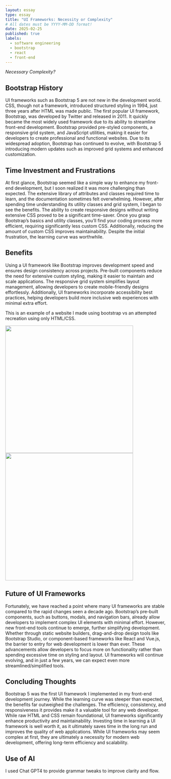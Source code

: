 ```yaml
---
layout: essay
type: essay
title: "UI Frameworks: Necessity or Complexity"
# All dates must be YYYY-MM-DD format!
date: 2025-02-25
published: true
labels:
  - software engineering
  - bootstrap
  - react
  - front-end
---
```


*Necessary Complexity?*



## Bootstrap History

UI frameworks such as Bootstrap 5 are not new in the development world. CSS, though not a framework, introduced structured styling in 1994, just three years after HTML was made public. The first popular UI framework, Bootstrap, was developed by Twitter and released in 2011. It quickly became the most widely used framework due to its ability to streamline front-end development. Bootstrap provided pre-styled components, a responsive grid system, and JavaScript utilities, making it easier for developers to create professional and functional websites. Due to its widespread adoption, Bootstrap has continued to evolve, with Bootstrap 5 introducing modern updates such as improved grid systems and enhanced customization.

## Time Investment and Frustrations

At first glance, Bootstrap seemed like a simple way to enhance my front-end development, but I soon realized it was more challenging than expected. The extensive library of attributes and classes required time to learn, and the documentation sometimes felt overwhelming. However, after spending time understanding its utility classes and grid system, I began to see the benefits. The ability to create responsive designs without writing extensive CSS proved to be a significant time-saver. Once you grasp Bootstrap’s basics and utility classes, you’ll find your coding process more efficient, requiring significantly less custom CSS. Additionally, reducing the amount of custom CSS improves maintainability. Despite the initial frustration, the learning curve was worthwhile.


## Benefits

Using a UI framework like Bootstrap improves development speed and ensures design consistency across projects. Pre-built components reduce the need for extensive custom styling, making it easier to maintain and scale applications. The responsive grid system simplifies layout management, allowing developers to create mobile-friendly designs effortlessly. Additionally, UI frameworks incorporate accessibility best practices, helping developers build more inclusive web experiences with minimal extra effort.

This is an example of a website I made using bootstrap vs an attempted recreation using only HTML/CSS.


<img width="400px" class="rounded pe-4" src="../img/bootstrap.png">
<img width="400px" class="rounded pe-4" src="../img/woBootstrap.png">

## Future of UI Frameworks

Fortunately, we have reached a point where many UI frameworks are stable compared to the rapid changes seen a decade ago. Bootstrap’s pre-built components, such as buttons, modals, and navigation bars, already allow developers to implement complex UI elements with minimal effort. However, new front-end tools continue to emerge, further simplifying development. Whether through static website builders, drag-and-drop design tools like Bootstrap Studio, or component-based frameworks like React and Vue.js, the barrier to entry for web development is lower than ever. These advancements allow developers to focus more on functionality rather than spending excessive time on styling and layout. UI frameworks will continue evolving, and in just a few years, we can expect even more streamlined/simplified tools.

## Concluding Thoughts

Bootstrap 5 was the first UI framework I implemented in my front-end development journey. While the learning curve was steeper than expected, the benefits far outweighed the challenges. The efficiency, consistency, and responsiveness it provides make it a valuable tool for any web developer. While raw HTML and CSS remain foundational, UI frameworks significantly enhance productivity and maintainability. Investing time in learning a UI framework is well worth it, as it ultimately saves time in the long run and improves the quality of web applications. While UI frameworks may seem complex at first, they are ultimately a necessity for modern web development, offering long-term efficiency and scalability.

## Use of AI

I used Chat GPT4 to provide grammar tweaks to improve clarity and flow. 
